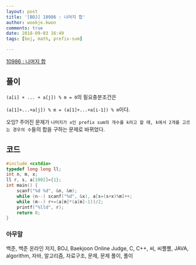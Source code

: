 ```yaml
---
layout: post
title: '[BOJ] 10986 : 나머지 합'
author: wookje.kwon
comments: true
date: 2018-09-03 16:49
tags: [boj, math, prefix-sum]

---
```


[10986 : 나머지 합](https://www.acmicpc.net/problem/10986)  

## 풀이

`(a[i] + ... + a[j]) % m = 0`의 필요충분조건은  

`(a[1]+...+a[j]) % m = (a[1]+...+a[i-1]) % m`이다.  

오잉? 주어진 문제가 `나머지가 x인 prefix sum의 개수를 k라고 할 때, k에서 2개를 고르는 경우의 수`들의 합을 구하는 문제로 바뀌었다.

## 코드

```cpp
#include <cstdio>
typedef long long ll;
int n, m, x;
ll r, s, a[1002]={1};
int main() {
    scanf("%d %d", &n, &m);
    while (n--) scanf("%d", &x), a[s=(s+x)%m]++;
    while (m--) r+=(a[m]*(a[m]-1))/2;
    printf("%lld", r);
    return 0;
}
```

### 아무말  
백준, 백준 온라인 저지, BOJ, Baekjoon Online Judge, C, C++, 씨, 씨쁠쁠, JAVA, algorithm, 자바, 알고리즘, 자료구조, 문제, 문제 풀이, 풀이
